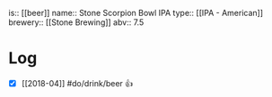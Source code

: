 is:: [[beer]]
name:: Stone Scorpion Bowl IPA
type:: [[IPA - American]]
brewery:: [[Stone Brewing]]
abv:: 7.5

# Log
- [x] [[2018-04]] #do/drink/beer 👍

